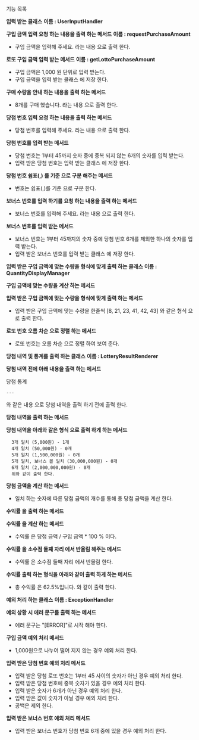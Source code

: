 기능 목록


****입력 받는 클래스****
****이름 : UserInputHandler****


**구입 금액 입력 요청 하는 내용을 출력 하는 메서드**
**이름 : requestPurchaseAmount**

- 구입 금액을 입력해 주세요. 라는 내용 으로 출력 한다.


**로또 구입 금액 입력 받는 메서드** 
**이름 : getLottoPurchaseAmount**

- 구입 금액은 1,000 원 단위로 입력 받는다.
- 구입 금액을 입력 받는 클래스 에 저장 한다.

**구매 수량을 안내 하는 내용을 출력 하는 메서드**

- 8개를 구매 했습니다. 라는 내용 으로 출력 한다.


**당첨 번호 입력 요청 하는 내용을 출력 하는 메서드**

- 당첨 번호를 입력해 주세요. 라는 내용 으로 출력 한다.


**당첨 번호를 입력 받는 메서드**

- 당첨 번호는 1부터 45까지 숫자 중에 중복 되지 않는 6개의 숫자를 입력 받는다.
- 입력 받은 당첨 번호는 입력 받는 클래스 에 저장 한다.

**당첨 번호 쉼표(,) 를 기준 으로 구분 해주는 메서드**

- 번호는 쉼표(,)를 기준 으로 구분 한다.


**보너스 번호를 입력 하기를 요청 하는 내용을 출력 하는 메서드**

- 보너스 번호를 입력해 주세요. 라는 내용 으로 출력 한다.


**보너스 번호를 입력 받는 메서드**

- 보너스 번호는 1부터 45까지의 숫자 중에 당첨 번호 6개를 제외한 하나의 숫자를 입력 받는다.
- 입력 받은 보너스 번호를 입력 받는 클래스 에 저장 한다.


****입력 받은 구입 금액에 맞는 수량을 형식에 맞게 출력 하는 클래스****
****이름 : QuantityDisplayManager****

**구입 금액에 맞는 수량을 계산 하는 메서드**


**입력 받은 구입 금액에 맞는 수량을 형식에 맞게 출력 하는 메서드**

- 입력 받은 구입 금액에 맞는 수량을 한줄씩 [8, 21, 23, 41, 42, 43] 와 같은 형식 으로 출력 한다.


**로또 번호 오름 차순 으로 정렬 하는 메서드** 

- 로또 번호는 오름 차순 으로 정렬 하여 보여 준다.


****당첨 내역 및 통계를 출력 하는 클래스****
****이름 : LotteryResultRenderer****

**당첨 내역 전에 아래 내용을 출력 하는 메서드**


당첨 통계

`---`

와 같은 내용 으로 당첨 내역을 출력 하기 전에 출력 한다.


**당첨 내역을 출력 하는 메서드**


**당첨 내역을 아래와 같은 형식 으로 출력 하게 하는 메서드**

```
  3개 일치 (5,000원) - 1개
  4개 일치 (50,000원) - 0개
  5개 일치 (1,500,000원) - 0개
  5개 일치, 보너스 볼 일치 (30,000,000원) - 0개
  6개 일치 (2,000,000,000원) - 0개
  위와 같이 출력 한다.
```

**당첨 금액을 계산 하는 메서드**

- 일치 하는 숫자에 따른 당첨 금액의 개수를 통해 총 당첨 금액을 계산 한다.


**수익률 을 출력 하는 메서드**

**수익률 을 계산 하는 메서드**
- 수익률 은 당첨 금액 / 구입 금액 * 100 % 이다.


**수익률 을 소수점 둘쨰 자리 에서 반올림 해주는 메서드**

- 수익률 은 소수점 둘째 자리 에서 반올림 한다.

**수익률 출력 하는 형식을 아래와 같이 출력 하게 하는 메서드**

- 총 수익률 은 62.5%입니다. 와 같이 출력 한다.


****예외 처리 하는 클래스****
****이름 : ExceptionHandler****

**예외 상황 시 에러 문구를 출력 하는 메서드**

- 에러 문구는 "[ERROR]"로 시작 해야 한다.

**구입 금액 예외 처리 메서드**

- 1,000원으로 나누어 떨어 지지 않는 경우 예외 처리 한다.

**입력 받은 당첨 번호 예외 처리 메서드**

- 입력 받은 당첨 로또 번호는 1부터 45 사이의 숫자가 아닌 경우 예외 처리 한다.
- 입력 받은 당첨 번호에 중복 숫자가 있을 경우 예외 처리 한다.
- 입력 받은 숫자가 6개가 아닌 경우 예외 처리 한다.
- 입력 받은 값이 숫자가 아닐 경우 예외 처리 한다.
- 공백은 제외 한다.

**입력 받은 보너스 번호 예외 처리 메서드**

- 입력 받은 보너스 번호가 당첨 번호 6개 중에 있을 경우 예외 처리 한다.

 









